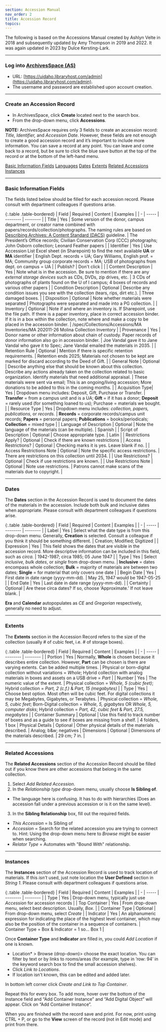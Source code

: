 ```yaml
---
section: Accession Manual
nav_order: 2
title: Accession Record
topics: 
---
```


The following is based on the Accessions Manual created by Ashlyn Velte in 2018 and subsequently updated by Amy Thompson in 2019 and 2022. It was again updated in 2023 by Dulce Kersting-Lark.

---
### Log into [ArchivesSpace (AS)](https://uidaho.libraryhost.com/admin)
- URL: [https://uidaho.libraryhost.com/admin](https://uidaho.libraryhost.com/admin).
- The username and password are established upon account creation.

---
### Create an Accession Record
- In ArchivesSpace, click **Create** located next to the search box.
- From the drop-down menu, click **Accessions**.

**NOTE:** ArchivesSpace requires only 3 fields to create an accession record: *Title, Identifier,* and *Accession Date*. However, these fields are not enough to create a good accession record and it’s important to include more information. You can save a record at any point. You can leave and come back to a record, but be sure to click the blue save button at the top of the record or at the bottom of the left-hand menu.

<div class="text-center mb-2">
    <a href="#{{ 'Basic Information Fields' | slugify }}" class="btn btn-secondary my-2 mx-1">Basic Information Fields</a>
    <a href="#{{ 'Languages' | slugify }}" class="btn btn-secondary my-2 mx-1">Languages</a>
    <a href="#{{ 'Dates' | slugify }}" class="btn btn-secondary my-2 mx-1">Dates</a>
    <a href="#{{ 'Extents' | slugify }}" class="btn btn-secondary my-2 mx-1">Extents</a>
    <a href="#{{ 'Related Accessions' | slugify }}" class="btn btn-secondary my-2 mx-1">Related Accessions</a>
    <a href="#{{ 'Instances' | slugify }}" class="btn btn-secondary my-2 mx-1">Instances</a>
</div>

---
### Basic Information Fields

The fields listed below should be filled for each accession record. Please consult with department colleagues if questions arise.

{:.table .table-bordered}
| Field | Required | Content | Examples |
| - | ----- | -------- | -------- |
| Title | Yes | Some version of the donor, campus department, or creator name combined with papers/records/collection/photographs. The naming rules are based on [Describing Archives: A Content Standard (DACS)](https://www2.archivists.org/groups/technical-subcommittee-on-describing-archives-a-content-standard-dacs/describing-archives-a-content-standard-dacs-second-) guideline. | The President’s Office records; Civilian Conservation Corp (CCC) photographs; John Osborn collection; Leonard Feather papers |
| Identifier | Yes | Use Accession List Excel sheet (in Sharepoint) to find the next available **UA** or **MA** identifier | English Dept. records = UA; Gary Williams, English prof. = MA; Community group corporate records = MA; USB of photographs from dept. on campus = UA |
| Publish? | Don't click |  |
| Content Description | Yes | Note what is in the accession. Be sure to mention if there are any *external storage devices* such as CDs, DVDs, zip drives, etc. | 3 CDs of photographs of plants found on the U of I campus; 4 boxes of records and various other papers |
| Condition Description | Optional | Describe any condition issues you see with the collection (tears, rips, dirt etc.). | Three damaged boxes. |
| Disposition | Optional | Note whether materials were separated | Photographs were separated and made into a PG collection. |
| Inventory | Optional | Note if and where an inventory is. If Sharepoint, use the file path. If there is a paper inventory, place in correct accession binder. If it is in a box within the collection, note where and make a copy to be placed in the accession binder. | /spec/Collections/Accessions/MA Inventories/MA 202011-26 Molina Collection Inventory |
| Provenance | Yes | Donor name or other information about chain of custody. Paper records of donor information also go in accession binder. | Joe Vandal gave it to Jane Vandal who gave it to Spec; Jane Vandal emailed the materials in 2035. |
| Retention Rule | Optional | Mention if there is specific retention requirements. | Retention ends 2025; Materials not chosen to be kept are marked for discard according to the Deed of Gift. |
| General Note | Optional | Describe anything else that should be known about this collection. Describe any actions already taken on the collection related to basic organization. Identify materials that need additional appraisal. | These materials were sent via email; This is an ongoing/living accession; More donations to be added to this in the coming months. |
| Acquisition Type| Yes | Dropdown menu includes: Deposit, Gift, Purchase or Transfer. | **Transfer** = from a campus unit and is a UA; **Gift** = if it has a donor; **Deposit** = rarely used (for something loaned to us); Purchase = materials we bought. |
| Resource Type | Yes | Dropdown menu includes: *collection, papers, publications,* or *records.* | **Records** = corporate records/campus unit records; **Papers** = personal papers; **Publications** = books/periodicals; **Collection** = mixed type |
| Language of Description | Optional | Note the language of the materials (can be multiple). | Spanish |
| Script of Description  | Optional | Choose appropriate type. | Latin |
| Restrictions Apply? | Optional | Check if there are known restrictions |
| Access Restrictions? | Optional | Checking marks it is yes. Leave blank if no. |
| Access Restrictions Note | Optional | Note the specific access restrictions. | There are restrictions on this collection until 2034. |
| Use Restrictions? | Optional | Check if use restrictions are known. |
| Use Restrictions Note  | Optional | Note use restrictions. | Patrons cannot make scans of the materials due to copyright. |

---
### Dates

The **Dates** section in the Accession Record is used to document the dates of the materials in the accession. Include both bulk and inclusive dates when appropriate. Please consult with department colleagues if questions arise.

{:.table .table-bordered}
| Field | Required | Content | Examples |
| - | ----- | -------- | -------- |
| Label | Yes | Select what the date type is from this drop-down menu. Generally, **Creation** is selected. Consult a colleague if you think it should be something different. | Creation; Modified; Digitized |
| Expression | Yes | This field shows the dates that are visible in the accession record. More descriptive information can be included in this field, such as *circa.* | 1942-1987; circa 1985; 05 June 1947 |
| Type | Yes | Select *inclusive, bulk dates*, or *single* from drop-down menu. | **Inclusive** = dates encompass whole collection; **Bulk** = majority of materials are between two dates; **Single** = for material that only covers one date |
| Begin Date | Yes | First date in date range (yyyy-mm-dd). | May 25, 1947 would be 1947-05-25 |
| End Date | Yes | Last date in date range (yyyy-mm-dd). |
| Certainty | Optional | Are these circa dates? If so, choose ‘Approximate.’ If not leave blank. |

**Era** and **Calendar** autopopulates as *CE* and *Gregorian* respectively, generally no need to adjust. 

---
### Extents

The **Extents** section in the Accession Record refers to the size of the collection (usually # of cubic feet, i.e. # of storage boxes).

{:.table .table-bordered}
| Field | Required | Content | Examples |
| - | ----- | -------- | -------- |
| Portion | Yes | Normally, **Whole** is chosen because it describes entire collection. However, **Part** can be chosen is there are varying extents. Can be added multiple times. | Physical or born-digital collection without variations = *Whole*; Hybrid collection with analog materials in boxes and assets on a USB drive = *Part* |
| Number | Yes | The numeric value of the extent. | Physical collection = *Whole, 5 (cubic feet)*; Hybrid collection = *Part, 2 (c.f.)* & *Part, 15 (megabytes)* |
| Type | Yes | Choose best option. Most often will be cubic feet. For digital collections it may be Megabytes, Gigabytes, or Terabytes. | Physical collection = *Whole, 5, cubic feet*; Born-Digital collection = *Whole, 5, gigabytes* OR *Whole, 5, computer disks*; Hybrid collection = *Part, 42, cubic feet* & *Part, 27.5, megabytes* | 
| Container Summary | Optional | Use this field to track number of boxes and as a guide to see if boxes are missing from a shelf. | 4 folders, 1 box
| Physical Details | Optional | Other physical details of the materials described. | Analog; b&w; negatives
| Dimensions | Optional | Dimensions of the materials described. | 29 cm; 7 in. |

---
### Related Accessions

The **Related Accessions** section of the Accession Record should be filled out if you know there are other accessions that belong in the same collection.  

1. Select *Add Related Accession*. 
2. In the *Relationship type* drop-down menu, usually choose **Is Sibling of**.
- The language here is confusing. It has to do with hierarchies (Does an accession fall under a previous accession or is it on the same level).  
3. In the **Sibling Relationship** box, fill out the required fields.
- *This Accession* = Is Sibling of
- *Accession* = Search for the related accession you are trying to connect to. Hint: Using the drop-down menu here to *Browse* might be easier when searching.
- *Relator Type* = Automates with "Bound With" relationship.

---
### Instances

The **Instances** section of the Accession Record is used to track location of materials. If this *isn't* used, just note location the **User Defined** section in *String 1*. Please consult with department colleagues if questions arise.

{:.table .table-bordered}
| Field | Required | Content | Examples |
| - | ----- | -------- | -------- |
| Type | Yes | Drop-down menu, typically just use *Accession* for accession records |
| Top Container | Yes | From drop-down menu, select best description. Usually, *Box*. |
| Container Type | Optional | From drop-down menu, select *Create* |
| Indicator | Yes | An alphanumeric expression for indicating the place of the highest level container, which may also be the position of the container in a sequence of containers. | Container Type = Box & Indicator = 1 so... Box 1 |

Once **Container Type** and **Indicator** are filled in, you could *Add Location* if one is known. 
- Location* > Browse (drop-down)> choose the exact location. You can filter by text or by links to rooms/areas (for example, type in ‘row: 94’ in the keyword search box to find the small accession shelves).
- Click *Link to Locations*.
- If location isn't known, this can be edited and added later. 

In bottom left corner click *Create and Link to Top Container*.

Repeat this for every box. To add more, hover over the bottom of the Instance field and “Add Container Instance” and “Add Digital Object” will appear. Click on “Add Container Instance”. 

When you are finished with the record save and print. For now, print using CTRL + P, or go to the **View** screen of the record (not in Edit mode) and print from there. 
